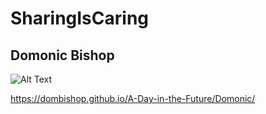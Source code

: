 # SharingIsCaring
## Domonic Bishop
![Alt Text](http://i.imgur.com/SsvdDWb.png)









https://dombishop.github.io/A-Day-in-the-Future/Domonic/
